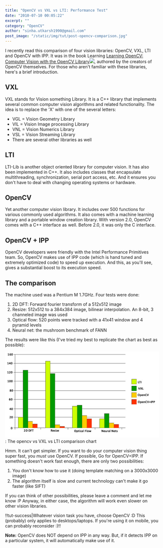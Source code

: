 ```yaml
---
title: "OpenCV vs VXL vs LTI: Performance Test"
date: "2010-07-10 00:05:22"
excerpt: ""
category: "OpenCV"
author: "sinha.utkarsh1990@gmail.com"
post_image: "/static/img/tut/post-opencv-comparison.jpg"
---
```

I recently read this comparison of four vision libraries: OpenCV, VXL, LTI and OpenCV with IPP. It was in the book Learning [Learning OpenCV: Computer Vision with the OpenCV Library](http://www.amazon.com/gp/product/0596516134?ie=UTF8&tag=aish04-20&linkCode=as2&camp=1789&creative=9325&creativeASIN=0596516134)![](http://www.assoc-amazon.com/e/ir?t=aish04-20&l=as2&o=1&a=0596516134), authored by the creators of OpenCV themselves. For those who aren't familiar with these libraries, here's a brief introduction. 

## VXL

VXL stands for Vision something Library. It is a C++ library that implements several common computer vision algorithms and related functionality. The idea is to replace the 'X' with one of the several letters: 

  * VGL = Vision Geometry Library
  * VIL = Vision Image processing Library
  * VNL = Vision Numerics Library
  * VSL = Vision Streaming Library
  * There are several other libraries as well

## LTI

LTI-Lib is another object oriented library for computer vision. It has also been implemented in C++. It also includes classes that encapsulate multithreading, synchronization, serial port access, etc. And it ensures you don't have to deal with changing operating systems or hardware. 

## OpenCV

Yet another computer vision library. It includes over 500 functions for various commonly used algorithms. It also comes with a machine learning library and a portable window creation library. With version 2.0, OpenCV comes with a C++ interface as well. Before 2.0, it was only the C interface. 

## OpenCV + IPP

OpenCV developers were friendly with the Intel Performance Primitives team. So, OpenCV makes use of IPP code (which is hand tuned and extremely optimized code) to speed up execution. And this, as you'll see, gives a substantial boost to its execution speed. 

## The comparison

The machine used was a Pentium M 1.7GHz. Four tests were done: 

  1. 2D DFT: Forward fourier transform of a 512x512 image
  2. Resize: 512x512 to a 384x384 image, bilinear interpolation. An 8-bit, 3 channeled image was used
  3. Optical flow: 520 points were tracked with a 41x41 window and 4 pyramid levels
  4. Neural net: the mushroom benchmark of FANN

The results were like this (I've tried my best to replicate the chart as best as possible):

![The OpenCV vs VXL vs LTI comparison chart](/static/img/tut/VXL_LTI_VC_comparison.jpg)
: The opencv vs VXL vs LTI comparison chart

Hmm. It can't get simpler. If you want to do your computer vision thing super fast, you _must_ use OpenCV. If possible, Go for OpenCV+IPP. If something doesn't work fast enough, there are only two possibilities: 

  1. You don't know how to use it (doing template matching on a 3000x3000 image)
  2. The algorithm itself is slow and current technology can't make it go faster (like SIFT)

If you can think of other possibilities, please leave a comment and let me know :P Anyway, in either case, the algorithm will work even slower on other vision libraries.

!!tut-success|Whatever vision task you have, choose OpenCV :D This (probably) only applies to desktops/laptops. If you're using it on mobile, you can probably reconsider :)!!

**Note:** OpenCV does NOT depend on IPP in any way. But, if it detects IPP on a particular system, it will automatically make use of it.

